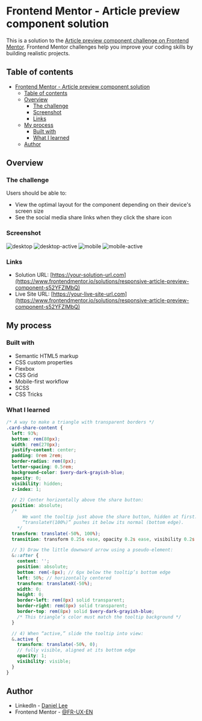 # Frontend Mentor - Article preview component solution

This is a solution to the [Article preview component challenge on Frontend Mentor](https://www.frontendmentor.io/challenges/article-preview-component-dYBN_pYFT). Frontend Mentor challenges help you improve your coding skills by building realistic projects.

## Table of contents

- [Frontend Mentor - Article preview component solution](#frontend-mentor---article-preview-component-solution)
  - [Table of contents](#table-of-contents)
  - [Overview](#overview)
    - [The challenge](#the-challenge)
    - [Screenshot](#screenshot)
    - [Links](#links)
  - [My process](#my-process)
    - [Built with](#built-with)
    - [What I learned](#what-i-learned)
  - [Author](#author)

## Overview

### The challenge

Users should be able to:

- View the optimal layout for the component depending on their device's screen size
- See the social media share links when they click the share icon

### Screenshot

![desktop](./desktop.png)
![desktop-active](./desktop-active.png)
![mobile](./mobile.png)
![mobile-active](./mobile-active.png)

### Links

- Solution URL: [https://your-solution-url.com](https://www.frontendmentor.io/solutions/responsive-article-preview-component-s52YFZlMbQ)
- Live Site URL: [https://your-live-site-url.com](https://www.frontendmentor.io/solutions/responsive-article-preview-component-s52YFZlMbQ)

## My process

### Built with

- Semantic HTML5 markup
- CSS custom properties
- Flexbox
- CSS Grid
- Mobile-first workflow
- SCSS
- CSS Tricks

### What I learned

```scss
/* A way to make a triangle with transparent borders */
.card-share-content {
  left: 93%;
  bottom: rem(80px);
  width: rem(270px);
  justify-content: center;
  padding: 0rem 2rem;
  border-radius: rem(8px);
  letter-spacing: 0.5rem;
  background-color: $very-dark-grayish-blue;
  opacity: 0;
  visibility: hidden;
  z-index: 1;

  // 2) Center horizontally above the share button:
  position: absolute;
  /* 
      We want the tooltip just above the share button, hidden at first. 
      “translateY(100%)” pushes it below its normal (bottom edge).
    */
  transform: translate(-50%, 100%);
  transition: transform 0.25s ease, opacity 0.2s ease, visibility 0.2s ease;

  // 3) Draw the little downward arrow using a pseudo‐element:
  &::after {
    content: '';
    position: absolute;
    bottom: rem(-8px); // 6px below the tooltip’s bottom edge
    left: 50%; // horizontally centered
    transform: translateX(-50%);
    width: 0;
    height: 0;
    border-left: rem(8px) solid transparent;
    border-right: rem(8px) solid transparent;
    border-top: rem(8px) solid $very-dark-grayish-blue;
    /* This triangle’s color must match the tooltip background */
  }

  // 4) When “active,” slide the tooltip into view:
  &.active {
    transform: translate(-50%, 0);
    // fully visible, aligned at its bottom edge
    opacity: 1;
    visibility: visible;
  }
}
```

## Author

- LinkedIn - [Daniel Lee](https://www.linkedin.com/in/uniqueimaginate/)
- Frontend Mentor - [@FR-UX-EN](https://www.frontendmentor.io/profile/FR-UX-EN)
